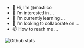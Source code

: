 - 👋 Hi, I’m @mastiico
- 👀 I’m interested in ...
- 🌱 I’m currently learning ...
- 💞️ I’m looking to collaborate on ...
- 📫 How to reach me ...

![Github stats](https://github-readme-stats.vercel.app/api?username=mastiico&count_private=true&show_icons=true&theme=radical)
